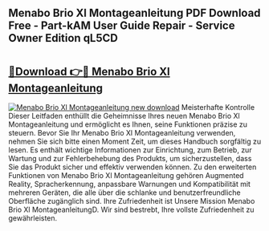 ## Menabo Brio Xl Montageanleitung PDF Download Free - Part-kAM User Guide Repair - Service Owner Edition qL5CD

# <h2><a href="http://df6hof1.blite.top/?on=Menabo+Brio+Xl+Montageanleitung">🔗Download 👉🔴 Menabo Brio Xl Montageanleitung</a></h2>

[![Menabo Brio Xl Montageanleitung new download](https://i.imgur.com/lujVjoI.png)](http://df6hof1.blite.top/?on=Menabo+Brio+Xl+Montageanleitung)
Meisterhafte Kontrolle Dieser Leitfaden enthüllt die Geheimnisse Ihres neuen Menabo Brio Xl Montageanleitung und ermöglicht es Ihnen, seine Funktionen präzise zu steuern. Bevor Sie Ihr Menabo Brio Xl Montageanleitung verwenden, nehmen Sie sich bitte einen Moment Zeit, um dieses Handbuch sorgfältig zu lesen. Es enthält wichtige Informationen zur Einrichtung, zum Betrieb, zur Wartung und zur Fehlerbehebung des Produkts, um sicherzustellen, dass Sie das Produkt sicher und effektiv verwenden können. Zu den erweiterten Funktionen von Menabo Brio Xl Montageanleitung gehören Augmented Reality, Spracherkennung, anpassbare Warnungen und Kompatibilität mit mehreren Geräten, die alle über die schlanke und benutzerfreundliche Oberfläche zugänglich sind. Ihre Zufriedenheit ist Unsere Mission Menabo Brio Xl MontageanleitungD. Wir sind bestrebt, Ihre vollste Zufriedenheit zu gewährleisten.
